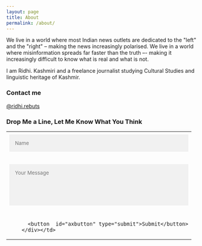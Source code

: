 ```yaml
---
layout: page
title: About
permalink: /about/
---
```


We live in a world where most Indian news outlets are dedicated to the "left" and the "right" – making the news increasingly polarised. We live in a world where misinformation spreads far faster than the truth –- making it increasingly difficult to know what is real and what is not. 

I am Ridhi. Kashmiri and a freelance journalist studying Cultural Studies and linguistic heritage of Kashmir.


### Contact me

[@ridhi.rebuts](https://www.instagram.com/ridhi.rebuts/)

### Drop Me a Line, Let Me Know What You Think
<form name="submit-to-google-sheet" >
      <div class="containeroffeedback">
    
<table id="wrapperax">
  <tr  id="clearfix">
    <td> <input  class ="forminputax" type="text" placeholder="Name" name="name" ></td>
  </tr>
  <tr id="clearfixtwo"> 
    <td> <textarea  rows="5" class ="forminputax" type="text"  id="email" placeholder="Your Message" name="message" required></textarea>
    </td>
    </tr>
  <tr >
    <td >  
        <div>
         
          <button  id="axbutton" type="submit">Submit</button>
        </div></td>
  
  </tr>
</table>
      </div>
  

  </form>
<style>
    
#wrapperax{
    width: 100%;
}
.forminputax{
  width: 100%;
  padding: 15px;
  margin: 5px 0 22px 0;
  display: inline-block;
  border: none;
  background: #f1f1f1;
  resize: none;
  font-family: inherit;
}
.forminputax:focus {
  background-color: #ddd;
  outline: none;
}
#axbutton {
  background-color: #a1d9e2;
  color: white;
  padding: 14px 20px;
  margin: 8px 0;
  border: none;
  cursor: pointer;
  width: 100%;
  opacity: 0.9;
      font-weight: bold;
}
#axbutton:hover {
  opacity:1;
}
/* Float cancel and signup buttons and add an equal width */
#axbutton {
  float: left;
 
}

/* Add padding to container elements */
 .containeroffeedback {
  padding-top: 16px;
}

/* Clear floats */
/*.clearfix::after {
  content: "";
  clear: both;
  display: table;
}
 */


  </style>

  
  <script src="https://wzrd.in/standalone/formdata-polyfill"></script>
<script src="https://wzrd.in/standalone/promise-polyfill@latest"></script>
<script src="https://wzrd.in/standalone/whatwg-fetch@latest"></script>
  <script>
    const scriptURL = 'https://script.google.com/macros/s/AKfycbzwKpDbgyX_PUQGfPxM3pUCXFlXuTXYdfOiL5j-_W2xR7U4arNG/exec'
    const form = document.forms['submit-to-google-sheet']
 
  
    form.addEventListener('submit', e => {
      e.preventDefault()
      fetch(scriptURL, { method: 'POST', body: new FormData(form)})
        .then(response =>console.log('Success!', response),document.getElementById('email').value = "",
              document.getElementById('clearfix').style.visibility = "collapse",
             document.getElementById('axbutton').innerHTML = "Thank You! Successfully  Sent ",
                  document.getElementById('axbutton').disabled = true,
                         document.getElementById('clearfixtwo').style.visibility = "collapse")
        .catch(error => console.error('Error!', error.message))
    })
  </script>
